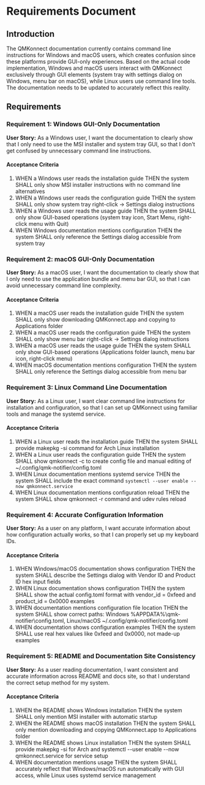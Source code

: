 # Requirements Document

## Introduction

The QMKonnect documentation currently contains command line instructions for Windows and macOS users, which creates confusion since these platforms provide GUI-only experiences. Based on the actual code implementation, Windows and macOS users interact with QMKonnect exclusively through GUI elements (system tray with settings dialog on Windows, menu bar on macOS), while Linux users use command line tools. The documentation needs to be updated to accurately reflect this reality.

## Requirements

### Requirement 1: Windows GUI-Only Documentation

**User Story:** As a Windows user, I want the documentation to clearly show that I only need to use the MSI installer and system tray GUI, so that I don't get confused by unnecessary command line instructions.

#### Acceptance Criteria

1. WHEN a Windows user reads the installation guide THEN the system SHALL only show MSI installer instructions with no command line alternatives
2. WHEN a Windows user reads the configuration guide THEN the system SHALL only show system tray right-click → Settings dialog instructions
3. WHEN a Windows user reads the usage guide THEN the system SHALL only show GUI-based operations (system tray icon, Start Menu, right-click menu with Quit)
4. WHEN Windows documentation mentions configuration THEN the system SHALL only reference the Settings dialog accessible from system tray

### Requirement 2: macOS GUI-Only Documentation

**User Story:** As a macOS user, I want the documentation to clearly show that I only need to use the application bundle and menu bar GUI, so that I can avoid unnecessary command line complexity.

#### Acceptance Criteria

1. WHEN a macOS user reads the installation guide THEN the system SHALL only show downloading QMKonnect.app and copying to Applications folder
2. WHEN a macOS user reads the configuration guide THEN the system SHALL only show menu bar right-click → Settings dialog instructions
3. WHEN a macOS user reads the usage guide THEN the system SHALL only show GUI-based operations (Applications folder launch, menu bar icon, right-click menu)
4. WHEN macOS documentation mentions configuration THEN the system SHALL only reference the Settings dialog accessible from menu bar

### Requirement 3: Linux Command Line Documentation

**User Story:** As a Linux user, I want clear command line instructions for installation and configuration, so that I can set up QMKonnect using familiar tools and manage the systemd service.

#### Acceptance Criteria

1. WHEN a Linux user reads the installation guide THEN the system SHALL provide makepkg -si command for Arch Linux installation
2. WHEN a Linux user reads the configuration guide THEN the system SHALL show qmkonnect -c to create config file and manual editing of ~/.config/qmk-notifier/config.toml
3. WHEN Linux documentation mentions systemd service THEN the system SHALL include the exact command `systemctl --user enable --now qmkonnect.service`
4. WHEN Linux documentation mentions configuration reload THEN the system SHALL show qmkonnect -r command and udev rules reload

### Requirement 4: Accurate Configuration Information

**User Story:** As a user on any platform, I want accurate information about how configuration actually works, so that I can properly set up my keyboard IDs.

#### Acceptance Criteria

1. WHEN Windows/macOS documentation shows configuration THEN the system SHALL describe the Settings dialog with Vendor ID and Product ID hex input fields
2. WHEN Linux documentation shows configuration THEN the system SHALL show the actual config.toml format with vendor_id = 0xfeed and product_id = 0x0000 examples
3. WHEN documentation mentions configuration file location THEN the system SHALL show correct paths: Windows %APPDATA%\qmk-notifier\config.toml, Linux/macOS ~/.config/qmk-notifier/config.toml
4. WHEN documentation shows configuration examples THEN the system SHALL use real hex values like 0xfeed and 0x0000, not made-up examples

### Requirement 5: README and Documentation Site Consistency

**User Story:** As a user reading documentation, I want consistent and accurate information across README and docs site, so that I understand the correct setup method for my system.

#### Acceptance Criteria

1. WHEN the README shows Windows installation THEN the system SHALL only mention MSI installer with automatic startup
2. WHEN the README shows macOS installation THEN the system SHALL only mention downloading and copying QMKonnect.app to Applications folder
3. WHEN the README shows Linux installation THEN the system SHALL provide makepkg -si for Arch and systemctl --user enable --now qmkonnect.service for service setup
4. WHEN documentation mentions usage THEN the system SHALL accurately reflect that Windows/macOS run automatically with GUI access, while Linux uses systemd service management